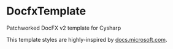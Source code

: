 # DocfxTemplate
Patchworked DocFX v2 template for Cysharp

This template styles are highly-inspired by [docs.microsoft.com](https://docs.microsoft.com/).
